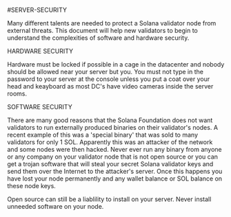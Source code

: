 #SERVER-SECURITY

Many different talents are needed to protect a Solana validator node from external threats. This document will help new validators to begin to understand the complexities of software and hardware security.


HARDWARE SECURITY


Hardware must be locked if possible in a cage in the datacenter and nobody should be allowed near your server but you. You must not type in the password to your server at the console unless you put a coat over your head and keayboard as most DC's have video cameras inside the server rooms.


SOFTWARE SECURITY

There are many good reasons that the Solana Foundation does not want validators to run externally produced binaries on their validator's nodes. A recent example of this was a 'special binary' that was sold to many validators for only 1 SOL. Apparently this was an attacker of the network and some nodes were then hacked. Never ever run any binary from anyone or any company on your validator node that is not open source or you can get a trojan software that will steal your secret Solana validator keys and send them over the Internet to the attacker's server. Once this happens you have lost your node permanently and any wallet balance or SOL balance on these node keys.

Open source can still be a liablility to install on your server. Never install unneeded software on your node.
